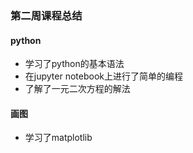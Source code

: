 ### 第二周课程总结

#### python

+ 学习了python的基本语法
+ 在jupyter notebook上进行了简单的编程
+ 了解了一元二次方程的解法

#### 画图

+ 学习了matplotlib